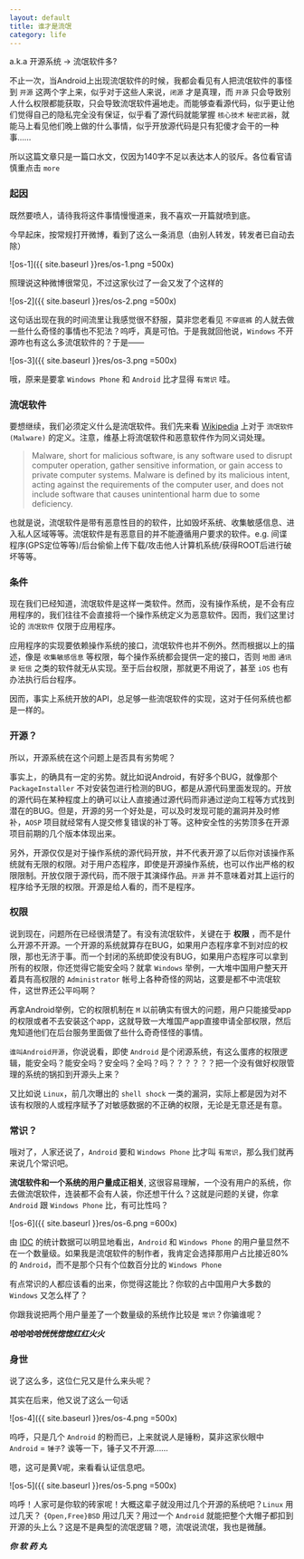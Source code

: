 ```yaml
---
layout: default
title: 谁才是流氓
category: life
---
```

a.k.a 开源系统 -> 流氓软件多?

不止一次，当Android上出现流氓软件的时候，我都会看见有人把流氓软件的事怪到 `开源` 这两个字上来，似乎对于这些人来说，`闭源` 才是真理，而 `开源` 只会导致别人什么权限都能获取，只会导致流氓软件遍地走。而能够查看源代码，似乎更让他们觉得自己的隐私完全没有保证，似乎看了源代码就能掌握 `核心技术` `秘密武器`，就能马上看见他们晚上做的什么事情，似乎开放源代码是只有犯傻才会干的一种事……

所以这篇文章只是一篇口水文，仅因为140字不足以表达本人的驳斥。各位看官请慎重点击 `more`

<!--more-->

### 起因

既然要喷人，请待我将这件事情慢慢道来，我不喜欢一开篇就喷到底。

今早起床，按常规打开微博，看到了这么一条消息（由别人转发，转发者已自动去除）

![os-1]({{ site.baseurl }}res/os-1.png =500x)

照理说这种微博很常见，不过这家伙过了一会又发了个这样的

![os-2]({{ site.baseurl }}res/os-2.png =500x)

这句话出现在我的时间流里让我感觉很不舒服，莫非您老看见 `不穿底裤` 的人就去做一些什么奇怪的事情也不犯法？呜呼，真是可怕。于是我就回他说，`Windows` 不开源咋也有这么多流氓软件的？于是——

![os-3]({{ site.baseurl }}res/os-3.png =500x)

哦，原来是要拿 `Windows Phone` 和 `Android` 比才显得 `有常识` 哇。

### 流氓软件

要想继续，我们必须定义什么是流氓软件。我们先来看 [Wikipedia](https://wikipedia.org) 上对于 `流氓软件(Malware)` 的定义。注意，维基上将流氓软件和恶意软件作为同义词处理。

> Malware, short for malicious software, is any software used to disrupt computer operation, gather sensitive information, or gain access to private computer systems. Malware is defined by its malicious intent, acting against the requirements of the computer user, and does not include software that causes unintentional harm due to some deficiency.

也就是说，流氓软件是带有恶意性目的的软件，比如毁坏系统、收集敏感信息、进入私人区域等等。流氓软件是有恶意目的并不能遵循用户要求的软件。e.g. 间谍程序(GPS定位等等)/后台偷偷上传下载/攻击他人计算机系统/获得ROOT后进行破坏等等。

### 条件

现在我们已经知道，流氓软件是这样一类软件。然而，没有操作系统，是不会有应用程序的，我们往往不会直接将一个操作系统定义为恶意软件。因而，我们这里讨论的 `流氓软件` 仅限于应用程序。

应用程序的实现要依赖操作系统的接口，流氓软件也并不例外。然而根据以上的描述，像是 `收集敏感信息` 等权限，每个操作系统都会提供一定的接口，否则 `地图` `通讯录` `短信` 之类的软件就无从实现。至于后台权限，那就更不用说了，甚至 `iOS` 也有办法执行后台程序。

因而，事实上系统开放的API，总足够一些流氓软件的实现，这对于任何系统也都是一样的。

### 开源？

所以，开源系统在这个问题上是否具有劣势呢？

事实上，的确具有一定的劣势。就比如说Android，有好多个BUG，就像那个 `PackageInstaller` 不对安装包进行检测的BUG，都是从源代码里面发现的。开放的源代码在某种程度上的确可以让人直接通过源代码而非通过逆向工程等方式找到潜在的BUG。但是，开源的另一个好处是，可以及时发现可能的漏洞并及时修补，`AOSP` 项目就经常有人提交修复错误的补丁等。这种安全性的劣势顶多在开源项目前期的几个版本体现出来。

另外，开源仅仅是对于操作系统的源代码开放，并不代表开源了以后你对该操作系统就有无限的权限。对于用户态程序，即使是开源操作系统，也可以作出严格的权限限制。开放仅限于源代码，而不限于其演绎作品。`开源` 并不意味着对其上运行的程序给予无限的权限。开源是给人看的，而不是程序。

### 权限

说到现在，问题所在已经很清楚了。有没有流氓软件，关键在于 __权限__ ，而不是什么开源不开源。一个开源的系统就算存在BUG，如果用户态程序拿不到对应的权限，那也无济于事。而一个封闭的系统即使没有BUG，如果用户态程序可以拿到所有的权限，你还觉得它能安全吗？就拿 `Windows` 举例，一大堆中国用户整天开着具有高权限的 `Administrator` 帐号上各种奇怪的网站，这要是都不中流氓软件，这世界还公平吗啊？

再拿Android举例，它的权限机制在 `M` 以前确实有很大的问题，用户只能接受app的权限或者不去安装这个app，这就导致一大堆国产app直接申请全部权限，然后鬼知道他们在后台服务里面做了些什么奇奇怪怪的事情。

`谁叫Android开源`，你说说看，即使 `Android` 是个闭源系统，有这么蛋疼的权限逻辑，能安全吗？能安全吗？安全吗？全吗？吗？？？？？？把一个没有做好权限管理的系统的锅扣到开源头上来？

又比如说 `Linux`，前几次曝出的 `shell shock` 一类的漏洞，实际上都是因为对不该有权限的人或程序赋予了对敏感数据的不正确的权限，无论是无意还是有意。

### 常识？

哦对了，人家还说了，`Android` 要和 `Windows Phone` 比才叫 `有常识`，那么我们就再来说几个常识吧。

__流氓软件和一个系统的用户量成正相关__, 这很容易理解，一个没有用户的系统，你去做流氓软件，连装都不会有人装，你还想干什么？这就是问题的关键，你拿 `Android` 跟 `Windows Phone` 比，有可比性吗？

![os-6]({{ site.baseurl }}res/os-6.png =600x)

由 [IDC](http://www.idc.com/) 的统计数据可以明显地看出，`Android` 和 `Windows Phone` 的用户量显然不在一个数量级。如果我是流氓软件的制作者，我肯定会选择那用户占比接近80%的 `Android`，而不是那个只有个位数百分比的 `Windows Phone`

有点常识的人都应该看的出来，你觉得这能比？你软的占中国用户大多数的 `Windows` 又怎么样了？

你跟我说把两个用户量差了一个数量级的系统作比较是 `常识`？你骗谁呢？

*__哈哈哈哈恍恍惚惚红红火火__*

### 身世

说了这么多，这位仁兄又是什么来头呢？

其实在后来，他又说了这么一句话

![os-4]({{ site.baseurl }}res/os-4.png =500x)

呜呼，只是几个 `Android` 的粉而已，上来就说人是锤粉，莫非这家伙眼中 `Android` = `锤子`? 诶等一下，锤子又不开源……

嗯，这可是黄V呢，来看看认证信息吧。

![os-5]({{ site.baseurl }}res/os-5.png =500x)

呜呼！人家可是你软的砖家呢！大概这辈子就没用过几个开源的系统吧？`Linux` 用过几天？ `{Open,Free}BSD` 用过几天？用过一个 `Android` 就能把整个大帽子都扣到开源的头上么？这是不是典型的流氓逻辑？嗯，流氓说流氓，我也是微醺。

*__你 软 药 丸__*
